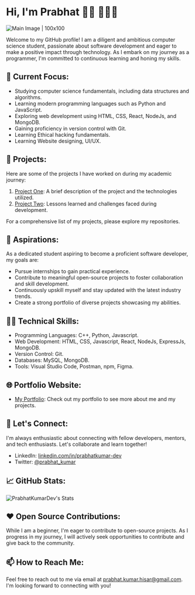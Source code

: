 # Hi, I'm Prabhat 👋🏾 👩🏾‍💻
![Main Image | 100x100](https://raw.githubusercontent.com/abhisheknaiidu/abhisheknaiidu/master/code.gif)

Welcome to my GitHub profile! I am a diligent and ambitious computer science student, passionate about software development and eager to make a positive impact through technology. As I embark on my journey as a programmer, I'm committed to continuous learning and honing my skills.

## 🌱 **Current Focus**:
- Studying computer science fundamentals, including data structures and algorithms.
- Learning modern programming languages such as Python and JavaScript.
- Exploring web development using HTML, CSS, React, NodeJs, and MongoDB.
- Gaining proficiency in version control with Git.
- Learning Ethical hacking fundamentals.
- Learning Website designing, UI/UX.

## 🔭 Projects:
Here are some of the projects I have worked on during my academic journey:
1. [Project One](https://github.com/your-github-username/project-one-link): A brief description of the project and the technologies utilized.
2. [Project Two](https://github.com/your-github-username/project-two-link): Lessons learned and challenges faced during development.

For a comprehensive list of my projects, please explore my repositories.

 ## 🚀 Aspirations:
 As a dedicated student aspiring to become a proficient software developer, my goals are:

- Pursue internships to gain practical experience.
- Contribute to meaningful open-source projects to foster collaboration and skill development.
- Continuously upskill myself and stay updated with the latest industry trends.
- Create a strong portfolio of diverse projects showcasing my abilities.

## 👨‍💻 Technical Skills:
* Programming Languages: C++, Python, Javascript.
* Web Development: HTML, CSS, Javascript, React, NodeJs, ExpressJs, MongoDB.
* Version Control: Git.
* Databases: MySQL, MongoDB.
* Tools: Visual Studio Code, Postman, npm, Figma.

## 🌐 Portfolio Website:
* [My Portfolio](https://prabhat282.github.io/resume2.0/): Check out my portfolio to see more about me and my projects.

## 💬 Let's Connect:
I'm always enthusiastic about connecting with fellow developers, mentors, and tech enthusiasts.
Let's collaborate and learn together!

* LinkedIn: [linkedin.com/in/prabhatkumar-dev](www.linkedin.com/in/prabhatkumar-dev)
* Twitter: [@prabhat_kumar](https://twitter.com/Prabhat_The_Dev)

## 📈 GitHub Stats:
![PrabhatKumarDev's Stats](https://github-readme-stats.vercel.app/api?username=PrabhatKumarDev&theme=vue-dark&show_icons=true&hide_border=true&count_private=true)

## ❤️ Open Source Contributions:
While I am a beginner, I'm eager to contribute to open-source projects. As I progress in my journey, I will actively seek opportunities to contribute and give back to the community.

## 📫 How to Reach Me:
Feel free to reach out to me via email at prabhat.kumar.hisar@gmail.com. I'm looking forward to connecting with you!


  



